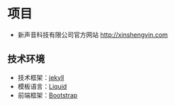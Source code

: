 # 项目
- 新声音科技有限公司官方网站 http://xinshengyin.com

## 技术环境

- 技术框架：[jekyll](http://jekyllrb.com)
- 模板语言：[Liquid](http://wiki.shopify.com/Liquid)
- 前端框架：[Bootstrap](http://getbootstrap.com/)
